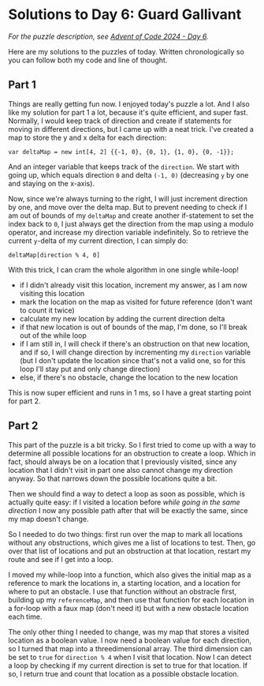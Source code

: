 # Solutions to Day 6: Guard Gallivant

*For the puzzle description, see [Advent of Code 2024 - Day 6](https://adventofcode.com/2024/day/6).*

Here are my solutions to the puzzles of today. Written chronologically so you can follow both my code and line of thought.

## Part 1

Things are really getting fun now. I enjoyed today's puzzle a lot. And I also like my solution for part 1 a lot, because it's quite efficient, and super fast. Normally, I would keep track of direction and create if statements for moving in different directions, but I came up with a neat trick. I've created a map to store the y and x delta for each direction:
```
var deltaMap = new int[4, 2] {{-1, 0}, {0, 1}, {1, 0}, {0, -1}};
```
And an integer variable that keeps track of the `direction`. We start with going up, which equals direction `0` and delta `(-1, 0)` (decreasing `y` by one and staying on the x-axis).

Now, since we're always turning to the right, I will just increment direction by one, and move over the delta map. But to prevent needing to check if I am out of bounds of my `deltaMap` and create another if-statement to set the index back to `0`, I just always get the direction from the map using a modulo operator, and increase my direction variable indefinitely. So to retrieve the current `y`-delta of my current direction, I can simply do:
```
deltaMap[direction % 4, 0]
```
With this trick, I can cram the whole algorithm in one single while-loop!
- if I didn't already visit this location, increment my answer, as I am now visiting this location
- mark the location on the map as visited for future reference (don't want to count it twice)
- calculate my new location by adding the current direction delta
- if that new location is out of bounds of the map, I'm done, so I'll break out of the while loop
- if I am still in, I will check if there's an obstruction on that new location, and if so, I will change direction by incrementing my `direction` variable (but I don't update the location since that's not a valid one, so for this loop I'll stay put and only change direction)
- else, if there's no obstacle, change the location to the new location

This is now super efficient and runs in 1 ms, so I have a great starting point for part 2.

## Part 2

This part of the puzzle is a bit tricky. So I first tried to come up with a way to determine all possible locations for an obstruction to create a loop. Which in fact, should always be on a location that I previously visited, since any location that I didn't visit in part one also cannot change my direction anyway. So that narrows down the possible locations quite a bit.

Then we should find a way to detect a loop as soon as possible, which is actually quite easy: if I visited a location before *while going in the same direction* I now any possible path after that will be exactly the same, since my map doesn't change.

So I needed to do two things: first run over the map to mark all locations without any obstructions, which gives me a list of locations to test. Then, go over that list of locations and put an obstruction at that location, restart my route and see if I get into a loop.

I moved my while-loop into a function, which also gives the initial map as a reference to mark the locations in, a starting location, and a location for where to put an obstacle. I use that function without an obstracle first, building up my `referenceMap`, and then use that function for each location in a for-loop with a faux map (don't need it) but with a new obstacle location each time.

The only other thing I needed to change, was my map that stores a visited location as a boolean value. I now need a boolean value for each direction, so I turned that map into a threedimensional array. The third dimension can be set to `true` for `direction % 4` when I visit that location. Now I can detect a loop by checking if my current direction is set to true for that location. If so, I return true and count that location as a possible obstacle location.